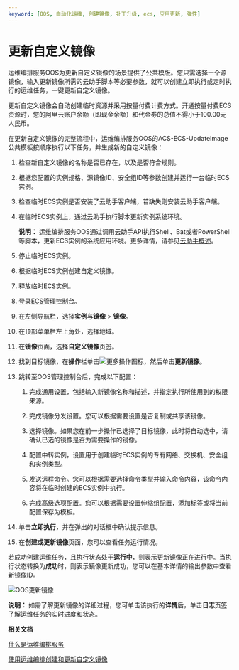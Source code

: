 ```yaml
---
keyword: [OOS, 自动化运维, 创建镜像, 补丁升级, ecs, 应用更新, 弹性]
---
```


# 更新自定义镜像

运维编排服务OOS为更新自定义镜像的场景提供了公共模版。您只需选择一个源镜像，输入更新镜像所需的云助手脚本等必要参数，就可以创建立即执行或定时执行的运维任务，一键更新自定义镜像。

更新自定义镜像会自动创建临时资源并采用按量付费计费方式。开通按量付费ECS资源时，您的阿里云账户余额（即现金余额）和代金券的总值不得小于100.00元人民币。

在更新自定义镜像的完整流程中，运维编排服务OOS的ACS-ECS-UpdateImage公共模板按顺序执行以下任务，并生成新的自定义镜像：

1.  检查新自定义镜像的名称是否已存在，以及是否符合规则。
2.  根据您配置的实例规格、源镜像ID、安全组ID等参数创建并运行一台临时ECS实例。
3.  检查临时ECS实例是否安装了云助手客户端，若缺失则安装云助手客户端。
4.  在临时ECS实例上，通过云助手执行脚本更新实例系统环境。

    **说明：** 运维编排服务OOS通过调用云助手API执行Shell、Bat或者PowerShell等脚本，更新ECS实例的系统应用环境。更多详情，请参见[云助手概述](/cn.zh-CN/运维与监控/云助手/云助手概述.md)。

5.  停止临时ECS实例。
6.  根据临时ECS实例创建自定义镜像。
7.  释放临时ECS实例。

1.  登录[ECS管理控制台](https://ecs.console.aliyun.com)。

2.  在左侧导航栏，选择**实例与镜像** \> **镜像**。

3.  在顶部菜单栏左上角处，选择地域。

4.  在**镜像**页面，选择**自定义镜像**页签。

5.  找到目标镜像，在**操作**栏单击![更多操作](https://static-aliyun-doc.oss-accelerate.aliyuncs.com/assets/img/zh-CN/2403222061/p171570.png)图标，然后单击**更新镜像**。

6.  跳转至OOS管理控制台后，完成以下配置：

    1.  完成通用设置，包括输入新镜像名称和描述，并指定执行所使用到的权限来源。

    2.  完成镜像分发设置。您可以根据需要设置是否复制或共享该镜像。

    3.  选择镜像。如果您在前一步操作已选择了目标镜像，此时将自动选中，请确认已选的镜像是否为需要操作的镜像。

    4.  配置中转实例，设置用于创建临时ECS实例的专有网络、交换机、安全组和实例类型。

    5.  发送远程命令。您可以根据需要选择命令类型并输入命令内容，该命令内容将在临时创建的ECS实例中执行。

    6.  完成高级选项配置。您可以根据需要设置伸缩组配置，添加标签或将当前配置保存为模板。

7.  单击**立即执行**，并在弹出的对话框中确认提示信息。

8.  在**创建或更新镜像**页面，您可以查看任务运行情况。


若成功创建运维任务，且执行状态处于**运行中**，则表示更新镜像正在进行中。当执行状态转换为**成功**时，则表示镜像更新成功，您可以在基本详情的输出参数中查看新镜像ID。

![OOS更新镜像](https://static-aliyun-doc.oss-accelerate.aliyuncs.com/assets/img/zh-CN/6881482061/p171605.png)

**说明：** 如需了解更新镜像的详细过程，您可单击该执行的**详情**后，单击**日志**页签了解运维任务的实时进度和状态。

**相关文档**  


[什么是运维编排服务](https://help.aliyun.com/document_detail/120556.htm)

[使用运维编排创建和更新自定义镜像](https://help.aliyun.com/document_detail/140103.htm)

